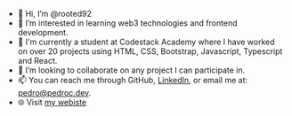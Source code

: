- 👋 Hi, I’m @rooted92
- 👀 I’m interested in learning web3 technologies and frontend development.
- 🌱 I'm currently a student at Codestack Academy where I have worked on over 20 projects using HTML, CSS, Bootstrap, Javascript, Typescript and React.
- 💞️ I’m looking to collaborate on any project I can participate in.
- 📫 You can reach me through GitHub, <a href="https://www.linkedin.com/in/pedro-castaneda-developer/" target="_blank">LinkedIn</a>, or email me at: pedro@pedroc.dev.
- :globe_with_meridians: Visit <a href="https://pedroc.dev/" target="_blank">my webiste</a>

<!---
rooted92/rooted92 is a ✨ special ✨ repository because its `README.md` (this file) appears on your GitHub profile.
You can click the Preview link to take a look at your changes.
--->
